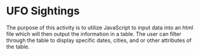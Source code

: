 # UFO Sightings

The purpose of this activity is to utilize JavaScript to input data into an html file which will then output the information in a table. The user can filter through the table to display specific dates, cities, and or other attributes of the table.
